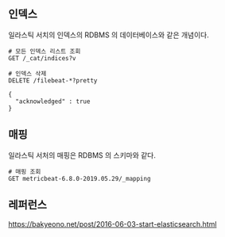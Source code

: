 ## 인덱스 ##

일라스틱 서치의 인덱스의 RDBMS 의 데이터베이스와 같은 개념이다. 

```
# 모든 인덱스 리스트 조회
GET /_cat/indices?v

# 인덱스 삭제
DELETE /filebeat-*?pretty

{
  "acknowledged" : true
}

```

## 매핑 ##

일라스틱 서처의 매핑은 RDBMS 의 스키마와 같다.

```
# 매핑 조회
GET metricbeat-6.8.0-2019.05.29/_mapping
```




## 레퍼런스 ## 

https://bakyeono.net/post/2016-06-03-start-elasticsearch.html
